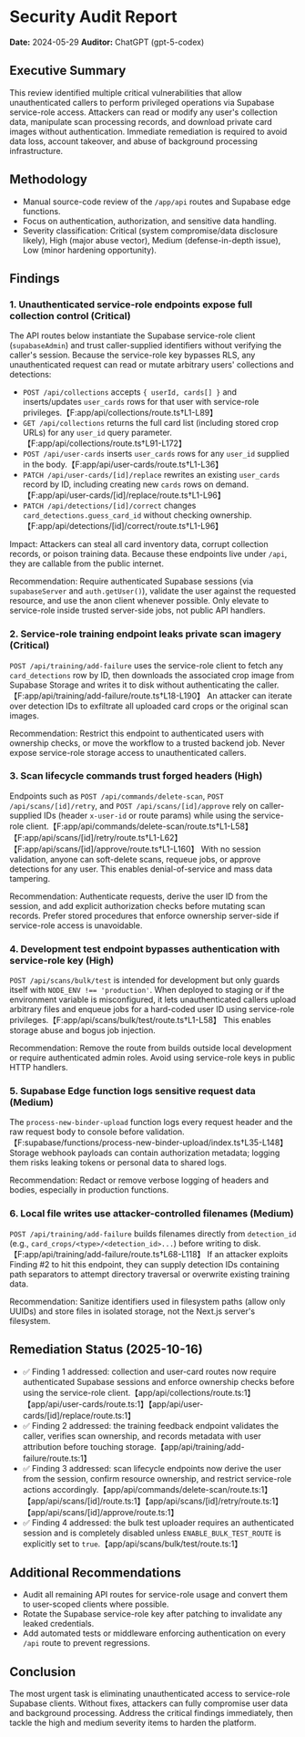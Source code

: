 # Security Audit Report

**Date:** 2024-05-29
**Auditor:** ChatGPT (gpt-5-codex)

## Executive Summary

This review identified multiple critical vulnerabilities that allow unauthenticated callers to perform privileged operations via Supabase service-role access. Attackers can read or modify any user's collection data, manipulate scan processing records, and download private card images without authentication. Immediate remediation is required to avoid data loss, account takeover, and abuse of background processing infrastructure.

## Methodology

* Manual source-code review of the `/app/api` routes and Supabase edge functions.
* Focus on authentication, authorization, and sensitive data handling.
* Severity classification: Critical (system compromise/data disclosure likely), High (major abuse vector), Medium (defense-in-depth issue), Low (minor hardening opportunity).

## Findings

### 1. Unauthenticated service-role endpoints expose full collection control (Critical)

The API routes below instantiate the Supabase service-role client (`supabaseAdmin`) and trust caller-supplied identifiers without verifying the caller's session. Because the service-role key bypasses RLS, any unauthenticated request can read or mutate arbitrary users' collections and detections:

* `POST /api/collections` accepts `{ userId, cards[] }` and inserts/updates `user_cards` rows for that user with service-role privileges.【F:app/api/collections/route.ts†L1-L89】
* `GET /api/collections` returns the full card list (including stored crop URLs) for any `user_id` query parameter.【F:app/api/collections/route.ts†L91-L172】
* `POST /api/user-cards` inserts `user_cards` rows for any `user_id` supplied in the body.【F:app/api/user-cards/route.ts†L1-L36】
* `PATCH /api/user-cards/[id]/replace` rewrites an existing `user_cards` record by ID, including creating new `cards` rows on demand.【F:app/api/user-cards/[id]/replace/route.ts†L1-L96】
* `PATCH /api/detections/[id]/correct` changes `card_detections.guess_card_id` without checking ownership.【F:app/api/detections/[id]/correct/route.ts†L1-L96】

Impact: Attackers can steal all card inventory data, corrupt collection records, or poison training data. Because these endpoints live under `/api`, they are callable from the public internet.

Recommendation: Require authenticated Supabase sessions (via `supabaseServer` and `auth.getUser()`), validate the user against the requested resource, and use the anon client whenever possible. Only elevate to service-role inside trusted server-side jobs, not public API handlers.

### 2. Service-role training endpoint leaks private scan imagery (Critical)

`POST /api/training/add-failure` uses the service-role client to fetch any `card_detections` row by ID, then downloads the associated crop image from Supabase Storage and writes it to disk without authenticating the caller.【F:app/api/training/add-failure/route.ts†L18-L190】 An attacker can iterate over detection IDs to exfiltrate all uploaded card crops or the original scan images.

Recommendation: Restrict this endpoint to authenticated users with ownership checks, or move the workflow to a trusted backend job. Never expose service-role storage access to unauthenticated callers.

### 3. Scan lifecycle commands trust forged headers (High)

Endpoints such as `POST /api/commands/delete-scan`, `POST /api/scans/[id]/retry`, and `POST /api/scans/[id]/approve` rely on caller-supplied IDs (header `x-user-id` or route params) while using the service-role client.【F:app/api/commands/delete-scan/route.ts†L1-L58】【F:app/api/scans/[id]/retry/route.ts†L1-L62】【F:app/api/scans/[id]/approve/route.ts†L1-L160】 With no session validation, anyone can soft-delete scans, requeue jobs, or approve detections for any user. This enables denial-of-service and mass data tampering.

Recommendation: Authenticate requests, derive the user ID from the session, and add explicit authorization checks before mutating scan records. Prefer stored procedures that enforce ownership server-side if service-role access is unavoidable.

### 4. Development test endpoint bypasses authentication with service-role key (High)

`POST /api/scans/bulk/test` is intended for development but only guards itself with `NODE_ENV !== 'production'`. When deployed to staging or if the environment variable is misconfigured, it lets unauthenticated callers upload arbitrary files and enqueue jobs for a hard-coded user ID using service-role privileges.【F:app/api/scans/bulk/test/route.ts†L1-L58】 This enables storage abuse and bogus job injection.

Recommendation: Remove the route from builds outside local development or require authenticated admin roles. Avoid using service-role keys in public HTTP handlers.

### 5. Supabase Edge function logs sensitive request data (Medium)

The `process-new-binder-upload` function logs every request header and the raw request body to console before validation.【F:supabase/functions/process-new-binder-upload/index.ts†L35-L148】 Storage webhook payloads can contain authorization metadata; logging them risks leaking tokens or personal data to shared logs.

Recommendation: Redact or remove verbose logging of headers and bodies, especially in production functions.

### 6. Local file writes use attacker-controlled filenames (Medium)

`POST /api/training/add-failure` builds filenames directly from `detection_id` (e.g., `card_crops/<type>/<detection_id>...`) before writing to disk.【F:app/api/training/add-failure/route.ts†L68-L118】 If an attacker exploits Finding #2 to hit this endpoint, they can supply detection IDs containing path separators to attempt directory traversal or overwrite existing training data.

Recommendation: Sanitize identifiers used in filesystem paths (allow only UUIDs) and store files in isolated storage, not the Next.js server's filesystem.

## Remediation Status (2025-10-16)

* ✅ Finding 1 addressed: collection and user-card routes now require authenticated Supabase sessions and enforce ownership checks before using the service-role client.【app/api/collections/route.ts:1】【app/api/user-cards/route.ts:1】【app/api/user-cards/[id]/replace/route.ts:1】
* ✅ Finding 2 addressed: the training feedback endpoint validates the caller, verifies scan ownership, and records metadata with user attribution before touching storage.【app/api/training/add-failure/route.ts:1】
* ✅ Finding 3 addressed: scan lifecycle endpoints now derive the user from the session, confirm resource ownership, and restrict service-role actions accordingly.【app/api/commands/delete-scan/route.ts:1】【app/api/scans/[id]/route.ts:1】【app/api/scans/[id]/retry/route.ts:1】【app/api/scans/[id]/approve/route.ts:1】
* ✅ Finding 4 addressed: the bulk test uploader requires an authenticated session and is completely disabled unless `ENABLE_BULK_TEST_ROUTE` is explicitly set to `true`.【app/api/scans/bulk/test/route.ts:1】

## Additional Recommendations

* Audit all remaining API routes for service-role usage and convert them to user-scoped clients where possible.
* Rotate the Supabase service-role key after patching to invalidate any leaked credentials.
* Add automated tests or middleware enforcing authentication on every `/api` route to prevent regressions.

## Conclusion

The most urgent task is eliminating unauthenticated access to service-role Supabase clients. Without fixes, attackers can fully compromise user data and background processing. Address the critical findings immediately, then tackle the high and medium severity items to harden the platform.

